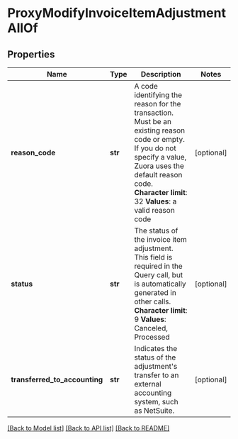 # ProxyModifyInvoiceItemAdjustmentAllOf

## Properties
Name | Type | Description | Notes
------------ | ------------- | ------------- | -------------
**reason_code** | **str** |  A code identifying the reason for the transaction. Must be an existing reason code or empty. If you do not specify a value, Zuora uses the default reason code. **Character limit**: 32 **Values**: a valid reason code  | [optional] 
**status** | **str** |  The status of the invoice item adjustment. This field is required in the Query call, but is automatically generated in other calls. **Character limit**: 9 **Values**: Canceled, Processed  | [optional] 
**transferred_to_accounting** | **str** | Indicates the status of the adjustment&#39;s transfer to an external accounting system, such as NetSuite.  | [optional] 

[[Back to Model list]](../README.md#documentation-for-models) [[Back to API list]](../README.md#documentation-for-api-endpoints) [[Back to README]](../README.md)


